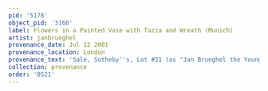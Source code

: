 ```yaml
---
pid: '5178'
object_pid: '3160'
label: Flowers in a Painted Vase with Tazza and Wreath (Munich)
artist: janbrueghel
provenance_date: Jul 12 2001
provenance_location: London
provenance_text: 'Sale, Sotheby''s, Lot #31 (as "Jan Brueghel the Younger")'
collection: provenance
order: '0521'
---
```

